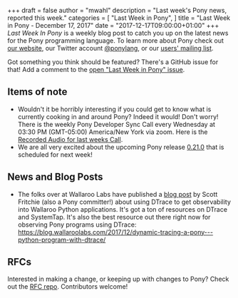 +++
draft = false
author = "mwahl"
description = "Last week's Pony news, reported this week."
categories = [
    "Last Week in Pony",
]
title = "Last Week in Pony - December 17, 2017"
date = "2017-12-17T09:00:00+01:00"
+++
_Last Week In Pony_ is a weekly blog post to catch you up on the latest news for the Pony programming language. To learn more about Pony check out [our website](ponylang.io), our Twitter account [@ponylang](https://twitter.com/ponylang), or our [users' mailing list](https://pony.groups.io/g/user). 

Got something you think should be featured? There's a GitHub issue for that! Add a comment to the [open "Last Week in Pony" issue](https://github.com/ponylang/ponylang.github.io/issues?q=is%3Aissue+is%3Aopen+label%3Alast-week-in-pony).
<!--more-->

## Items of note

- Wouldn't it be horribly interesting if you could get to know what is currently cooking in and around Pony? Indeed it would! Don't worry! There is the weekly Pony Developer Sync Call every Wednesday at 03:30 PM (GMT-05:00) America/New York via zoom. Here is the [Recorded Audio for last weeks Call](https://pony.groups.io/g/dev/files/Pony%20Sync/2017_12_13).
- We are all very excited about the upcoming Pony release [0.21.0](https://github.com/ponylang/ponyc/issues/2379#issuecomment-352192398) that is scheduled for next week! 

## News and Blog Posts

- The folks over at Wallaroo Labs have published a [blog post](https://blog.wallaroolabs.com/2017/12/dynamic-tracing-a-pony---python-program-with-dtrace/) by Scott Fritchie (also a Pony committer!) about using DTrace to get observability into Wallaroo Python applications. It's got a ton of resources on DTrace and SystemTap. It's also the best resource out there right now for observing Pony programs using DTrace: https://blog.wallaroolabs.com/2017/12/dynamic-tracing-a-pony---python-program-with-dtrace/

## RFCs

Interested in making a change, or keeping up with changes to Pony? Check out the [RFC repo](https://github.com/ponylang/rfcs). Contributors welcome!

